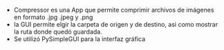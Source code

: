 * Compressor es una App que permite comprimir archivos de imágenes en formato .jpg .jpeg y .png
* la GUI permite elgir la carpeta de origen y de destino, asi como mostrar la ruta donde quedó guardada.
* Se utilizó PySimpleGUI para la interfaz gráfica
